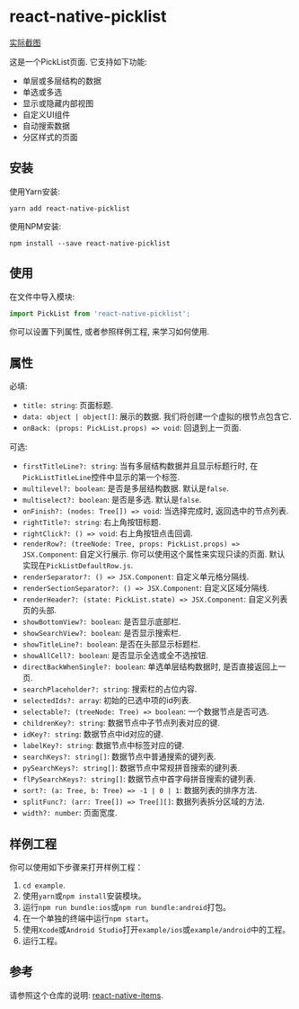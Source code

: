 # react-native-picklist

[实际截图](resource/ScreenShot.md)

这是一个PickList页面. 它支持如下功能:

* 单层或多层结构的数据
* 单选或多选
* 显示或隐藏内部视图
* 自定义UI组件
* 自动搜索数据
* 分区样式的页面

## 安装

使用Yarn安装:

```shell
yarn add react-native-picklist
```

使用NPM安装:

```shell
npm install --save react-native-picklist
```

## 使用

在文件中导入模块:

```jsx
import PickList from 'react-native-picklist';
```

你可以设置下列属性, 或者参照样例工程, 来学习如何使用.

## 属性

必填:

* `title: string`: 页面标题.
* `data: object | object[]`: 展示的数据. 我们将创建一个虚拟的根节点包含它.
* `onBack: (props: PickList.props) => void`: 回退到上一页面.

可选:

* `firstTitleLine?: string`: 当有多层结构数据并且显示标题行时, 在`PickListTitleLine`控件中显示的第一个标签.
* `multilevel?: boolean`: 是否是多层结构数据. 默认是`false`.
* `multiselect?: boolean`: 是否是多选. 默认是`false`.
* `onFinish?: (nodes: Tree[]) => void`: 当选择完成时, 返回选中的节点列表.
* `rightTitle?: string`: 右上角按钮标题.
* `rightClick?: () => void`: 右上角按钮点击回调.
* `renderRow?: (treeNode: Tree, props: PickList.props) => JSX.Component`: 自定义行展示. 你可以使用这个属性来实现只读的页面. 默认实现在`PickListDefaultRow.js`.
* `renderSeparator?: () => JSX.Component`: 自定义单元格分隔线.
* `renderSectionSeparator?: () => JSX.Component`: 自定义区域分隔线.
* `renderHeader?: (state: PickList.state) => JSX.Component`: 自定义列表页的头部.
* `showBottomView?: boolean`: 是否显示底部栏.
* `showSearchView?: boolean`: 是否显示搜索栏.
* `showTitleLine?: boolean`: 是否在头部显示标题栏.
* `showAllCell?: boolean`: 是否显示全选或全不选按钮.
* `directBackWhenSingle?: boolean`: 单选单层结构数据时, 是否直接返回上一页.
* `searchPlaceholder?: string`: 搜索栏的占位内容.
* `selectedIds?: array`: 初始的已选中项的id列表.
* `selectable?: (treeNode: Tree) => boolean`: 一个数据节点是否可选.
* `childrenKey?: string`: 数据节点中子节点列表对应的键.
* `idKey?: string`: 数据节点中id对应的键.
* `labelKey?: string`: 数据节点中标签对应的键.
* `searchKeys?: string[]`: 数据节点中普通搜索的键列表.
* `pySearchKeys?: string[]`: 数据节点中常规拼音搜索的键列表.
* `flPySearchKeys?: string[]`: 数据节点中首字母拼音搜索的键列表.
* `sort?: (a: Tree, b: Tree) => -1 | 0 | 1`: 数据列表的排序方法.
* `splitFunc?: (arr: Tree[]) => Tree[][]`: 数据列表拆分区域的方法.
* `width?: number`: 页面宽度.

## 样例工程

你可以使用如下步骤来打开样例工程：

1. `cd example`.
2. 使用`yarn`或`npm install`安装模块。
3. 运行`npm run bundle:ios`或`npm run bundle:android`打包。
4. 在一个单独的终端中运行`npm start`。
5. 使用`Xcode`或`Android Studio`打开`example/ios`或`example/android`中的工程。
6. 运行工程。

## 参考

请参照这个仓库的说明: [react-native-items](https://github.com/gaoxiaosong/react-native-items/blob/master/README-zh_CN.md).